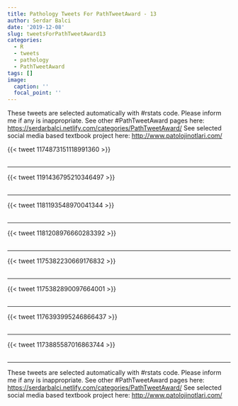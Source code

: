 ```yaml
---
title: Pathology Tweets For PathTweetAward - 13
author: Serdar Balci
date: '2019-12-08'
slug: tweetsForPathTweetAward13
categories:
  - R
  - tweets
  - pathology
  - PathTweetAward
tags: []
image:
  caption: ''
  focal_point: ''
---
```



These tweets are selected automatically with #rstats code. Please inform me if any is inappropriate.
See other #PathTweetAward pages here: https://serdarbalci.netlify.com/categories/PathTweetAward/ 
See selected social media based textbook project here: http://www.patolojinotlari.com/

{{< tweet 1174873151118991360 >}}
<br>
<br>
<hr>
{{< tweet 1191436795210346497 >}}
<br>
<br>
<hr>
{{< tweet 1181193548970041344 >}}
<br>
<br>
<hr>
{{< tweet 1181208976660283392 >}}
<br>
<br>
<hr>
{{< tweet 1175382230669176832 >}}
<br>
<br>
<hr>
{{< tweet 1175382890097664001 >}}
<br>
<br>
<hr>
{{< tweet 1176393995246866437 >}}
<br>
<br>
<hr>
{{< tweet 1173885587016863744 >}}
<br>
<br>
<hr>


These tweets are selected automatically with #rstats code. Please inform me if any is inappropriate.
See other #PathTweetAward pages here: https://serdarbalci.netlify.com/categories/PathTweetAward/ 
See selected social media based textbook project here: http://www.patolojinotlari.com/
